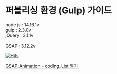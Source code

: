 # 퍼블리싱 환경 (Gulp) 가이드

node js : 14.16.1v<br>
gulp : 2.3.0v<br>
jQuery : 3.1.1v<br><br>
GSAP : 3.12.2v

[![Hits](https://hits.seeyoufarm.com/api/count/incr/badge.svg?url=https%3A%2F%2Fgithub.com%2Fj45bongsik%2FGSAP&count_bg=%2379C83D&title_bg=%23555555&icon=&icon_color=%23E7E7E7&title=hits&edge_flat=false)](https://hits.seeyoufarm.com)


<a href="https://j45bongsik.github.io/GSAP/build/html/00_coding_list.html">GSAP_Animation - coding_List 열기</a>